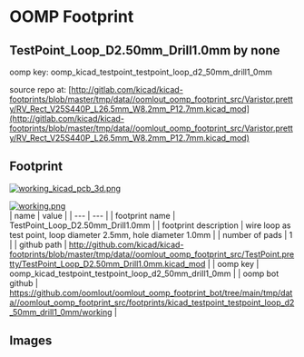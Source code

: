 # OOMP Footprint  
## TestPoint_Loop_D2.50mm_Drill1.0mm  by none  
  
oomp key: oomp_kicad_testpoint_testpoint_loop_d2_50mm_drill1_0mm  
  
source repo at: [http://gitlab.com/kicad/kicad-footprints/blob/master/tmp/data//oomlout_oomp_footprint_src/Varistor.pretty/RV_Rect_V25S440P_L26.5mm_W8.2mm_P12.7mm.kicad_mod](http://gitlab.com/kicad/kicad-footprints/blob/master/tmp/data//oomlout_oomp_footprint_src/Varistor.pretty/RV_Rect_V25S440P_L26.5mm_W8.2mm_P12.7mm.kicad_mod)  
## Footprint  
  
[![working_kicad_pcb_3d.png](working_kicad_pcb_3d_600.png)](working_kicad_pcb_3d.png)  
  
[![working.png](working_600.png)](working.png)  
| name | value | 
| --- | --- | 
| footprint name | TestPoint_Loop_D2.50mm_Drill1.0mm | 
| footprint description | wire loop as test point, loop diameter 2.5mm, hole diameter 1.0mm | 
| number of pads | 1 | 
| github path | http://github.com/kicad/kicad-footprints/blob/master/tmp/data//oomlout_oomp_footprint_src/TestPoint.pretty/TestPoint_Loop_D2.50mm_Drill1.0mm.kicad_mod | 
| oomp key | oomp_kicad_testpoint_testpoint_loop_d2_50mm_drill1_0mm | 
| oomp bot github | https://github.com/oomlout/oomlout_oomp_footprint_bot/tree/main/tmp/data//oomlout_oomp_footprint_src/footprints/kicad_testpoint_testpoint_loop_d2_50mm_drill1_0mm/working | 
## Images  
